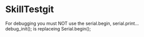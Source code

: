 # SkillTestgit
For debugging you must NOT use the serial.begin, serial.print...
debug_init(); is replaceing Serial.begin();